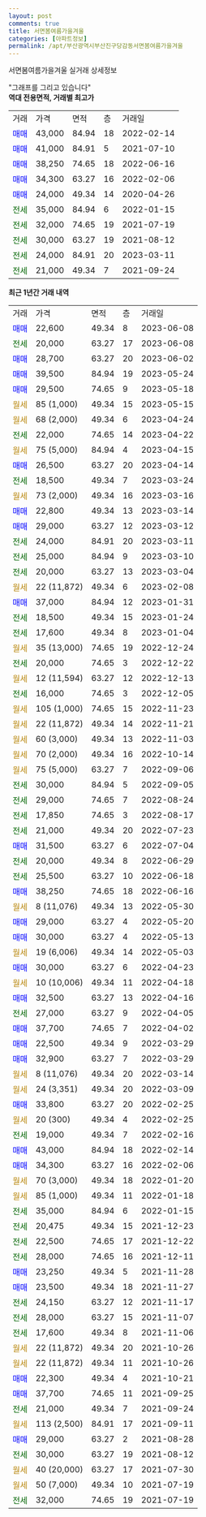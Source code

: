 ```yaml
---
layout: post
comments: true
title: 서면봄여름가을겨울
categories: [아파트정보]
permalink: /apt/부산광역시부산진구당감동서면봄여름가을겨울
---
```


서면봄여름가을겨울 실거래 상세정보

<script type="text/javascript">
  google.charts.load('current', {'packages':['line', 'corechart']});
  google.charts.setOnLoadCallback(drawChart);

  function drawChart() {
    var data = new google.visualization.DataTable();
    data.addColumn('date', '거래일');
    data.addColumn('number', "매매");
    data.addColumn('number', "전세");
    data.addColumn('number', "전매");

    data.addRows([[new Date(Date.parse("2023-06-08")), 22600, null, null], [new Date(Date.parse("2023-06-08")), null, 20000, null], [new Date(Date.parse("2023-06-02")), 28700, null, null], [new Date(Date.parse("2023-05-24")), 39500, null, null], [new Date(Date.parse("2023-05-18")), 29500, null, null], [new Date(Date.parse("2023-05-15")), null, null, null], [new Date(Date.parse("2023-04-24")), null, null, null], [new Date(Date.parse("2023-04-22")), null, 22000, null], [new Date(Date.parse("2023-04-15")), null, null, null], [new Date(Date.parse("2023-04-14")), 26500, null, null], [new Date(Date.parse("2023-03-24")), null, 18500, null], [new Date(Date.parse("2023-03-16")), null, null, null], [new Date(Date.parse("2023-03-14")), 22800, null, null], [new Date(Date.parse("2023-03-12")), 29000, null, null], [new Date(Date.parse("2023-03-11")), null, 24000, null], [new Date(Date.parse("2023-03-10")), null, 25000, null], [new Date(Date.parse("2023-03-04")), null, 20000, null], [new Date(Date.parse("2023-02-08")), null, null, null], [new Date(Date.parse("2023-01-31")), 37000, null, null], [new Date(Date.parse("2023-01-24")), null, 18500, null], [new Date(Date.parse("2023-01-04")), null, 17600, null], [new Date(Date.parse("2022-12-24")), null, null, null], [new Date(Date.parse("2022-12-22")), null, 20000, null], [new Date(Date.parse("2022-12-13")), null, null, null], [new Date(Date.parse("2022-12-05")), null, 16000, null], [new Date(Date.parse("2022-11-23")), null, null, null], [new Date(Date.parse("2022-11-21")), null, null, null], [new Date(Date.parse("2022-11-03")), null, null, null], [new Date(Date.parse("2022-10-14")), null, null, null], [new Date(Date.parse("2022-09-06")), null, null, null], [new Date(Date.parse("2022-09-05")), null, 30000, null], [new Date(Date.parse("2022-08-24")), null, 29000, null], [new Date(Date.parse("2022-08-17")), null, 17850, null], [new Date(Date.parse("2022-07-23")), null, 21000, null], [new Date(Date.parse("2022-07-04")), 31500, null, null], [new Date(Date.parse("2022-06-29")), null, 20000, null], [new Date(Date.parse("2022-06-18")), null, 25500, null], [new Date(Date.parse("2022-06-16")), 38250, null, null], [new Date(Date.parse("2022-05-30")), null, null, null], [new Date(Date.parse("2022-05-20")), 29000, null, null], [new Date(Date.parse("2022-05-13")), 30000, null, null], [new Date(Date.parse("2022-05-03")), null, null, null], [new Date(Date.parse("2022-04-23")), 30000, null, null], [new Date(Date.parse("2022-04-18")), null, null, null], [new Date(Date.parse("2022-04-16")), 32500, null, null], [new Date(Date.parse("2022-04-05")), null, 27000, null], [new Date(Date.parse("2022-04-02")), 37700, null, null], [new Date(Date.parse("2022-03-29")), 22500, null, null], [new Date(Date.parse("2022-03-29")), 32900, null, null], [new Date(Date.parse("2022-03-14")), null, null, null], [new Date(Date.parse("2022-03-09")), null, null, null], [new Date(Date.parse("2022-02-25")), 33800, null, null], [new Date(Date.parse("2022-02-25")), null, null, null], [new Date(Date.parse("2022-02-16")), null, 19000, null], [new Date(Date.parse("2022-02-14")), 43000, null, null], [new Date(Date.parse("2022-02-06")), 34300, null, null], [new Date(Date.parse("2022-01-20")), null, null, null], [new Date(Date.parse("2022-01-18")), null, null, null], [new Date(Date.parse("2022-01-15")), null, 35000, null], [new Date(Date.parse("2021-12-23")), null, 20475, null], [new Date(Date.parse("2021-12-22")), null, 22500, null], [new Date(Date.parse("2021-12-11")), null, 28000, null], [new Date(Date.parse("2021-11-28")), 23250, null, null], [new Date(Date.parse("2021-11-27")), 23500, null, null], [new Date(Date.parse("2021-11-17")), null, 24150, null], [new Date(Date.parse("2021-11-07")), null, 28000, null], [new Date(Date.parse("2021-11-06")), null, 17600, null], [new Date(Date.parse("2021-10-26")), null, null, null], [new Date(Date.parse("2021-10-26")), null, null, null], [new Date(Date.parse("2021-10-21")), 22300, null, null], [new Date(Date.parse("2021-09-25")), 37700, null, null], [new Date(Date.parse("2021-09-24")), null, 21000, null], [new Date(Date.parse("2021-09-11")), null, null, null], [new Date(Date.parse("2021-08-28")), 29000, null, null], [new Date(Date.parse("2021-08-12")), null, 30000, null], [new Date(Date.parse("2021-07-30")), null, null, null], [new Date(Date.parse("2021-07-19")), null, null, null], [new Date(Date.parse("2021-07-19")), null, 32000, null]]);

    var options = {
      hAxis: {
        format: 'yyyy/MM/dd'
      },    
      lineWidth: 0,
      pointsVisible: true,    
      title: '최근 1년간 유형별 실거래가 분포',
      legend: { position: 'bottom' }
    };

    var formatter = new google.visualization.NumberFormat({pattern:'###,###'} );
    formatter.format(data, 1);
    formatter.format(data, 2);
    
    setTimeout(function() {
        var chart = new google.visualization.LineChart(document.getElementById('columnchart_material'));
        chart.draw(data, (options));
        document.getElementById('loading').style.display = 'none';
    }, 200);
  }
</script>


<div id="loading" style="z-index:20; display: block; margin-left: 0px">"그래프를 그리고 있습니다"</div>
<div id="columnchart_material" style="width: 95%; margin-left: 0px; display: block"></div>
<!-- contents start -->
<b>역대 전용면적, 거래별 최고가</b>
<table class="sortable">
    <tr>
      <td>거래</td>
      <td>가격</td>
      <td>면적</td>
      <td>층</td>
      <td>거래일</td>
    </tr>
        <tr>
          <td><a style="color: blue">매매</a></td>
          <td>43,000</td>
          <td>84.94</td>
          <td>18</td>
          <td>2022-02-14</td>
        </tr>            <tr>
          <td><a style="color: blue">매매</a></td>
          <td>41,000</td>
          <td>84.91</td>
          <td>5</td>
          <td>2021-07-10</td>
        </tr>            <tr>
          <td><a style="color: blue">매매</a></td>
          <td>38,250</td>
          <td>74.65</td>
          <td>18</td>
          <td>2022-06-16</td>
        </tr>            <tr>
          <td><a style="color: blue">매매</a></td>
          <td>34,300</td>
          <td>63.27</td>
          <td>16</td>
          <td>2022-02-06</td>
        </tr>            <tr>
          <td><a style="color: blue">매매</a></td>
          <td>24,000</td>
          <td>49.34</td>
          <td>14</td>
          <td>2020-04-26</td>
        </tr>        
        <tr>
              <td><a style="color: darkgreen">전세</a></td>
              <td>35,000</td>
              <td>84.94</td>
              <td>6</td>
              <td>2022-01-15</td>
            </tr>            <tr>
              <td><a style="color: darkgreen">전세</a></td>
              <td>32,000</td>
              <td>74.65</td>
              <td>19</td>
              <td>2021-07-19</td>
            </tr>            <tr>
              <td><a style="color: darkgreen">전세</a></td>
              <td>30,000</td>
              <td>63.27</td>
              <td>19</td>
              <td>2021-08-12</td>
            </tr>            <tr>
              <td><a style="color: darkgreen">전세</a></td>
              <td>24,000</td>
              <td>84.91</td>
              <td>20</td>
              <td>2023-03-11</td>
            </tr>            <tr>
              <td><a style="color: darkgreen">전세</a></td>
              <td>21,000</td>
              <td>49.34</td>
              <td>7</td>
              <td>2021-09-24</td>
            </tr>        
    
</table>

<b>최근 1년간 거래 내역</b>

<table class="sortable">
    <tr>
      <td>거래</td>
      <td>가격</td>
      <td>면적</td>
      <td>층</td>
      <td>거래일</td>
    </tr>
    <tr>
      <td><a style="color: blue">매매</a></td>
      <td>22,600</td>
      <td>49.34</td>
      <td>8</td>
      <td>2023-06-08</td>
    </tr>          <tr>
      <td><a style="color: darkgreen">전세</a></td>
      <td>20,000</td>
      <td>63.27</td>
      <td>17</td>
      <td>2023-06-08</td>
    </tr>          <tr>
      <td><a style="color: blue">매매</a></td>
      <td>28,700</td>
      <td>63.27</td>
      <td>20</td>
      <td>2023-06-02</td>
    </tr>          <tr>
      <td><a style="color: blue">매매</a></td>
      <td>39,500</td>
      <td>84.94</td>
      <td>19</td>
      <td>2023-05-24</td>
    </tr>          <tr>
      <td><a style="color: blue">매매</a></td>
      <td>29,500</td>
      <td>74.65</td>
      <td>9</td>
      <td>2023-05-18</td>
    </tr>          <tr>
      <td><a style="color: darkgoldenrod">월세</a></td>
      <td>85 (1,000)</td>
      <td>49.34</td>
      <td>15</td>
      <td>2023-05-15</td>
    </tr>          <tr>
      <td><a style="color: darkgoldenrod">월세</a></td>
      <td>68 (2,000)</td>
      <td>49.34</td>
      <td>6</td>
      <td>2023-04-24</td>
    </tr>          <tr>
      <td><a style="color: darkgreen">전세</a></td>
      <td>22,000</td>
      <td>74.65</td>
      <td>14</td>
      <td>2023-04-22</td>
    </tr>          <tr>
      <td><a style="color: darkgoldenrod">월세</a></td>
      <td>75 (5,000)</td>
      <td>84.94</td>
      <td>4</td>
      <td>2023-04-15</td>
    </tr>          <tr>
      <td><a style="color: blue">매매</a></td>
      <td>26,500</td>
      <td>63.27</td>
      <td>20</td>
      <td>2023-04-14</td>
    </tr>          <tr>
      <td><a style="color: darkgreen">전세</a></td>
      <td>18,500</td>
      <td>49.34</td>
      <td>7</td>
      <td>2023-03-24</td>
    </tr>          <tr>
      <td><a style="color: darkgoldenrod">월세</a></td>
      <td>73 (2,000)</td>
      <td>49.34</td>
      <td>16</td>
      <td>2023-03-16</td>
    </tr>          <tr>
      <td><a style="color: blue">매매</a></td>
      <td>22,800</td>
      <td>49.34</td>
      <td>13</td>
      <td>2023-03-14</td>
    </tr>          <tr>
      <td><a style="color: blue">매매</a></td>
      <td>29,000</td>
      <td>63.27</td>
      <td>12</td>
      <td>2023-03-12</td>
    </tr>          <tr>
      <td><a style="color: darkgreen">전세</a></td>
      <td>24,000</td>
      <td>84.91</td>
      <td>20</td>
      <td>2023-03-11</td>
    </tr>          <tr>
      <td><a style="color: darkgreen">전세</a></td>
      <td>25,000</td>
      <td>84.94</td>
      <td>9</td>
      <td>2023-03-10</td>
    </tr>          <tr>
      <td><a style="color: darkgreen">전세</a></td>
      <td>20,000</td>
      <td>63.27</td>
      <td>13</td>
      <td>2023-03-04</td>
    </tr>          <tr>
      <td><a style="color: darkgoldenrod">월세</a></td>
      <td>22 (11,872)</td>
      <td>49.34</td>
      <td>6</td>
      <td>2023-02-08</td>
    </tr>          <tr>
      <td><a style="color: blue">매매</a></td>
      <td>37,000</td>
      <td>84.94</td>
      <td>12</td>
      <td>2023-01-31</td>
    </tr>          <tr>
      <td><a style="color: darkgreen">전세</a></td>
      <td>18,500</td>
      <td>49.34</td>
      <td>15</td>
      <td>2023-01-24</td>
    </tr>          <tr>
      <td><a style="color: darkgreen">전세</a></td>
      <td>17,600</td>
      <td>49.34</td>
      <td>8</td>
      <td>2023-01-04</td>
    </tr>          <tr>
      <td><a style="color: darkgoldenrod">월세</a></td>
      <td>35 (13,000)</td>
      <td>74.65</td>
      <td>19</td>
      <td>2022-12-24</td>
    </tr>          <tr>
      <td><a style="color: darkgreen">전세</a></td>
      <td>20,000</td>
      <td>74.65</td>
      <td>3</td>
      <td>2022-12-22</td>
    </tr>          <tr>
      <td><a style="color: darkgoldenrod">월세</a></td>
      <td>12 (11,594)</td>
      <td>63.27</td>
      <td>12</td>
      <td>2022-12-13</td>
    </tr>          <tr>
      <td><a style="color: darkgreen">전세</a></td>
      <td>16,000</td>
      <td>74.65</td>
      <td>3</td>
      <td>2022-12-05</td>
    </tr>          <tr>
      <td><a style="color: darkgoldenrod">월세</a></td>
      <td>105 (1,000)</td>
      <td>74.65</td>
      <td>15</td>
      <td>2022-11-23</td>
    </tr>          <tr>
      <td><a style="color: darkgoldenrod">월세</a></td>
      <td>22 (11,872)</td>
      <td>49.34</td>
      <td>14</td>
      <td>2022-11-21</td>
    </tr>          <tr>
      <td><a style="color: darkgoldenrod">월세</a></td>
      <td>60 (3,000)</td>
      <td>49.34</td>
      <td>13</td>
      <td>2022-11-03</td>
    </tr>          <tr>
      <td><a style="color: darkgoldenrod">월세</a></td>
      <td>70 (2,000)</td>
      <td>49.34</td>
      <td>16</td>
      <td>2022-10-14</td>
    </tr>          <tr>
      <td><a style="color: darkgoldenrod">월세</a></td>
      <td>75 (5,000)</td>
      <td>63.27</td>
      <td>7</td>
      <td>2022-09-06</td>
    </tr>          <tr>
      <td><a style="color: darkgreen">전세</a></td>
      <td>30,000</td>
      <td>84.94</td>
      <td>5</td>
      <td>2022-09-05</td>
    </tr>          <tr>
      <td><a style="color: darkgreen">전세</a></td>
      <td>29,000</td>
      <td>74.65</td>
      <td>7</td>
      <td>2022-08-24</td>
    </tr>          <tr>
      <td><a style="color: darkgreen">전세</a></td>
      <td>17,850</td>
      <td>74.65</td>
      <td>3</td>
      <td>2022-08-17</td>
    </tr>          <tr>
      <td><a style="color: darkgreen">전세</a></td>
      <td>21,000</td>
      <td>49.34</td>
      <td>20</td>
      <td>2022-07-23</td>
    </tr>          <tr>
      <td><a style="color: blue">매매</a></td>
      <td>31,500</td>
      <td>63.27</td>
      <td>6</td>
      <td>2022-07-04</td>
    </tr>          <tr>
      <td><a style="color: darkgreen">전세</a></td>
      <td>20,000</td>
      <td>49.34</td>
      <td>8</td>
      <td>2022-06-29</td>
    </tr>          <tr>
      <td><a style="color: darkgreen">전세</a></td>
      <td>25,500</td>
      <td>63.27</td>
      <td>10</td>
      <td>2022-06-18</td>
    </tr>          <tr>
      <td><a style="color: blue">매매</a></td>
      <td>38,250</td>
      <td>74.65</td>
      <td>18</td>
      <td>2022-06-16</td>
    </tr>          <tr>
      <td><a style="color: darkgoldenrod">월세</a></td>
      <td>8 (11,076)</td>
      <td>49.34</td>
      <td>13</td>
      <td>2022-05-30</td>
    </tr>          <tr>
      <td><a style="color: blue">매매</a></td>
      <td>29,000</td>
      <td>63.27</td>
      <td>4</td>
      <td>2022-05-20</td>
    </tr>          <tr>
      <td><a style="color: blue">매매</a></td>
      <td>30,000</td>
      <td>63.27</td>
      <td>4</td>
      <td>2022-05-13</td>
    </tr>          <tr>
      <td><a style="color: darkgoldenrod">월세</a></td>
      <td>19 (6,006)</td>
      <td>49.34</td>
      <td>14</td>
      <td>2022-05-03</td>
    </tr>          <tr>
      <td><a style="color: blue">매매</a></td>
      <td>30,000</td>
      <td>63.27</td>
      <td>6</td>
      <td>2022-04-23</td>
    </tr>          <tr>
      <td><a style="color: darkgoldenrod">월세</a></td>
      <td>10 (10,006)</td>
      <td>49.34</td>
      <td>11</td>
      <td>2022-04-18</td>
    </tr>          <tr>
      <td><a style="color: blue">매매</a></td>
      <td>32,500</td>
      <td>63.27</td>
      <td>13</td>
      <td>2022-04-16</td>
    </tr>          <tr>
      <td><a style="color: darkgreen">전세</a></td>
      <td>27,000</td>
      <td>63.27</td>
      <td>9</td>
      <td>2022-04-05</td>
    </tr>          <tr>
      <td><a style="color: blue">매매</a></td>
      <td>37,700</td>
      <td>74.65</td>
      <td>7</td>
      <td>2022-04-02</td>
    </tr>          <tr>
      <td><a style="color: blue">매매</a></td>
      <td>22,500</td>
      <td>49.34</td>
      <td>9</td>
      <td>2022-03-29</td>
    </tr>          <tr>
      <td><a style="color: blue">매매</a></td>
      <td>32,900</td>
      <td>63.27</td>
      <td>7</td>
      <td>2022-03-29</td>
    </tr>          <tr>
      <td><a style="color: darkgoldenrod">월세</a></td>
      <td>8 (11,076)</td>
      <td>49.34</td>
      <td>20</td>
      <td>2022-03-14</td>
    </tr>          <tr>
      <td><a style="color: darkgoldenrod">월세</a></td>
      <td>24 (3,351)</td>
      <td>49.34</td>
      <td>20</td>
      <td>2022-03-09</td>
    </tr>          <tr>
      <td><a style="color: blue">매매</a></td>
      <td>33,800</td>
      <td>63.27</td>
      <td>20</td>
      <td>2022-02-25</td>
    </tr>          <tr>
      <td><a style="color: darkgoldenrod">월세</a></td>
      <td>20 (300)</td>
      <td>49.34</td>
      <td>4</td>
      <td>2022-02-25</td>
    </tr>          <tr>
      <td><a style="color: darkgreen">전세</a></td>
      <td>19,000</td>
      <td>49.34</td>
      <td>7</td>
      <td>2022-02-16</td>
    </tr>          <tr>
      <td><a style="color: blue">매매</a></td>
      <td>43,000</td>
      <td>84.94</td>
      <td>18</td>
      <td>2022-02-14</td>
    </tr>          <tr>
      <td><a style="color: blue">매매</a></td>
      <td>34,300</td>
      <td>63.27</td>
      <td>16</td>
      <td>2022-02-06</td>
    </tr>          <tr>
      <td><a style="color: darkgoldenrod">월세</a></td>
      <td>70 (3,000)</td>
      <td>49.34</td>
      <td>18</td>
      <td>2022-01-20</td>
    </tr>          <tr>
      <td><a style="color: darkgoldenrod">월세</a></td>
      <td>85 (1,000)</td>
      <td>49.34</td>
      <td>11</td>
      <td>2022-01-18</td>
    </tr>          <tr>
      <td><a style="color: darkgreen">전세</a></td>
      <td>35,000</td>
      <td>84.94</td>
      <td>6</td>
      <td>2022-01-15</td>
    </tr>          <tr>
      <td><a style="color: darkgreen">전세</a></td>
      <td>20,475</td>
      <td>49.34</td>
      <td>15</td>
      <td>2021-12-23</td>
    </tr>          <tr>
      <td><a style="color: darkgreen">전세</a></td>
      <td>22,500</td>
      <td>74.65</td>
      <td>17</td>
      <td>2021-12-22</td>
    </tr>          <tr>
      <td><a style="color: darkgreen">전세</a></td>
      <td>28,000</td>
      <td>74.65</td>
      <td>16</td>
      <td>2021-12-11</td>
    </tr>          <tr>
      <td><a style="color: blue">매매</a></td>
      <td>23,250</td>
      <td>49.34</td>
      <td>5</td>
      <td>2021-11-28</td>
    </tr>          <tr>
      <td><a style="color: blue">매매</a></td>
      <td>23,500</td>
      <td>49.34</td>
      <td>18</td>
      <td>2021-11-27</td>
    </tr>          <tr>
      <td><a style="color: darkgreen">전세</a></td>
      <td>24,150</td>
      <td>63.27</td>
      <td>12</td>
      <td>2021-11-17</td>
    </tr>          <tr>
      <td><a style="color: darkgreen">전세</a></td>
      <td>28,000</td>
      <td>63.27</td>
      <td>15</td>
      <td>2021-11-07</td>
    </tr>          <tr>
      <td><a style="color: darkgreen">전세</a></td>
      <td>17,600</td>
      <td>49.34</td>
      <td>8</td>
      <td>2021-11-06</td>
    </tr>          <tr>
      <td><a style="color: darkgoldenrod">월세</a></td>
      <td>22 (11,872)</td>
      <td>49.34</td>
      <td>20</td>
      <td>2021-10-26</td>
    </tr>          <tr>
      <td><a style="color: darkgoldenrod">월세</a></td>
      <td>22 (11,872)</td>
      <td>49.34</td>
      <td>11</td>
      <td>2021-10-26</td>
    </tr>          <tr>
      <td><a style="color: blue">매매</a></td>
      <td>22,300</td>
      <td>49.34</td>
      <td>4</td>
      <td>2021-10-21</td>
    </tr>          <tr>
      <td><a style="color: blue">매매</a></td>
      <td>37,700</td>
      <td>74.65</td>
      <td>11</td>
      <td>2021-09-25</td>
    </tr>          <tr>
      <td><a style="color: darkgreen">전세</a></td>
      <td>21,000</td>
      <td>49.34</td>
      <td>7</td>
      <td>2021-09-24</td>
    </tr>          <tr>
      <td><a style="color: darkgoldenrod">월세</a></td>
      <td>113 (2,500)</td>
      <td>84.91</td>
      <td>17</td>
      <td>2021-09-11</td>
    </tr>          <tr>
      <td><a style="color: blue">매매</a></td>
      <td>29,000</td>
      <td>63.27</td>
      <td>2</td>
      <td>2021-08-28</td>
    </tr>          <tr>
      <td><a style="color: darkgreen">전세</a></td>
      <td>30,000</td>
      <td>63.27</td>
      <td>19</td>
      <td>2021-08-12</td>
    </tr>          <tr>
      <td><a style="color: darkgoldenrod">월세</a></td>
      <td>40 (20,000)</td>
      <td>63.27</td>
      <td>17</td>
      <td>2021-07-30</td>
    </tr>          <tr>
      <td><a style="color: darkgoldenrod">월세</a></td>
      <td>50 (7,000)</td>
      <td>49.34</td>
      <td>10</td>
      <td>2021-07-19</td>
    </tr>          <tr>
      <td><a style="color: darkgreen">전세</a></td>
      <td>32,000</td>
      <td>74.65</td>
      <td>19</td>
      <td>2021-07-19</td>
    </tr>      </table>
<!-- contents end -->    


